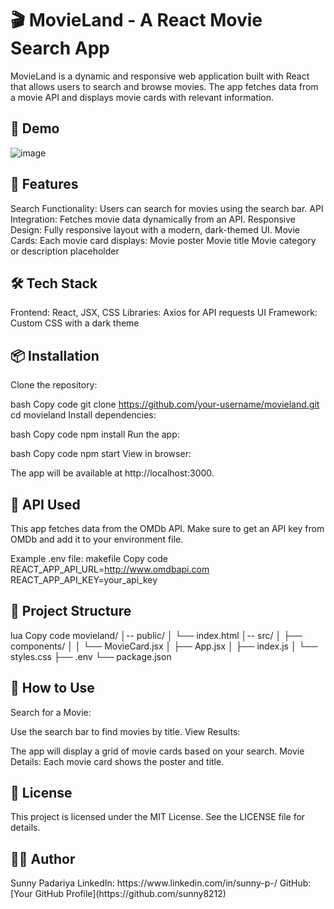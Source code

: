 <h1>🎬 MovieLand - A React Movie Search App</h2>
MovieLand is a dynamic and responsive web application built with React that allows users to search and browse movies. The app fetches data from a movie API and displays movie cards with relevant information.

<h2>🌟 Demo</h2>

![image](https://github.com/user-attachments/assets/083952f7-6cc4-4c0a-9df7-4e421f92b4bf)

<h2>🚀 Features</h2>
Search Functionality: Users can search for movies using the search bar.
API Integration: Fetches movie data dynamically from an API.
Responsive Design: Fully responsive layout with a modern, dark-themed UI.
Movie Cards: Each movie card displays:
Movie poster
Movie title
Movie category or description placeholder

<h2>🛠️ Tech Stack</h2>
Frontend: React, JSX, CSS
Libraries: Axios for API requests
UI Framework: Custom CSS with a dark theme

<h2>📦 Installation</h2>
Clone the repository:

bash
Copy code
git clone https://github.com/your-username/movieland.git
cd movieland
Install dependencies:

bash
Copy code
npm install
Run the app:

bash
Copy code
npm start
View in browser:

The app will be available at http://localhost:3000.

<h2>🔗 API Used</h2>
This app fetches data from the OMDb API. Make sure to get an API key from OMDb and add it to your environment file.

Example .env file:
makefile
Copy code
REACT_APP_API_URL=http://www.omdbapi.com
REACT_APP_API_KEY=your_api_key

<h2>📁 Project Structure</h2>
lua
Copy code
movieland/
│-- public/
│   └── index.html
│-- src/
│   ├── components/
│   │   └── MovieCard.jsx
│   ├── App.jsx
│   ├── index.js
│   └── styles.css
├── .env
└── package.json

<h2>📝 How to Use</h2>
Search for a Movie:

Use the search bar to find movies by title.
View Results:

The app will display a grid of movie cards based on your search.
Movie Details:
Each movie card shows the poster and title.



<h2>📜 License</h2>
This project is licensed under the MIT License. See the LICENSE file for details.

<h2>👨‍💻 Author</h2>
Sunny Padariya
LinkedIn: https://www.linkedin.com/in/sunny-p-/
GitHub: [Your GitHub Profile](https://github.com/sunny8212)

